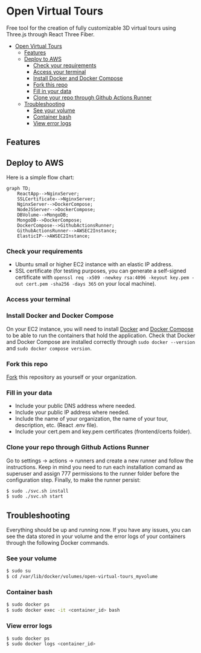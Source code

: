 # Open Virtual Tours
Free tool for the creation of fully customizable 3D virtual tours using Three.js through React Three Fiber.

- [Open Virtual Tours](#open-virtual-tours)
  - [Features](#features)
  - [Deploy to AWS](#deploy-to-aws)
    - [Check your requirements](#check-your-requirements)
    - [Access your terminal](#access-your-terminal)
    - [Install Docker and Docker Compose](#install-docker-and-docker-compose)
    - [Fork this repo](#fork-this-repo)
    - [Fill in your data](#fill-in-your-data)
    - [Clone your repo through Github Actions Runner](#clone-your-repo-through-github-actions-runner)
  - [Troubleshooting](#troubleshooting)
    - [See your volume](#see-your-volume)
    - [Container bash](#container-bash)
    - [View error logs](#view-error-logs)


## Features
## Deploy to AWS
Here is a simple flow chart:

```mermaid
graph TD;
    ReactApp-->NginxServer;
    SSLCertificate-->NginxServer;
    NginxServer-->DockerCompose;
    NodeJSServer-->DockerCompose;
    DBVolume-->MongoDB;
    MongoDB-->DockerCompose;
    DockerCompose-->GithubActionsRunner;
    GithubActionsRunner-->AWSEC2Instance;
    ElasticIP-->AWSEC2Instance;
```
### Check your requirements
- Ubuntu small or higher EC2 instance with an elastic IP address.
- SSL certificate (for testing purposes, you can generate a self-signed certificate with `openssl req -x509 -newkey rsa:4096 -keyout key.pem -out cert.pem -sha256 -days 365` on your local machine).
### Access your terminal
### Install Docker and Docker Compose
On your EC2 instance, you will need to install [Docker](https://docs.docker.com/engine/install/ubuntu/) and [Docker Compose](https://docs.docker.com/compose/install/linux/#install-using-the-repository) to be able to run the containers that hold the application. Check that Docker and Docker Compose are installed correctly through `sudo docker --version` and `sudo docker compose version`.
### Fork this repo
[Fork](https://docs.github.com/en/pull-requests/collaborating-with-pull-requests/working-with-forks/fork-a-repo) this repository as yourself or your organization.
### Fill in your data
 - Include your public DNS address where needed.
 - Include your public IP address where needed.
 - Include the name of your organization, the name of your tour, description, etc. (React .env file).
 - Include your cert.pem and key.pem certificates (frontend/certs folder).
### Clone your repo through Github Actions Runner
Go to settings -> actions -> runners and create a new runner and follow the instructions. Keep in mind you need to run each installation comand as superuser and assign 777 permissions to the runner folder before the configuration step. Finally, to make the runner persist:
```bash
$ sudo ./svc.sh install
$ sudo ./svc.sh start
```
## Troubleshooting
Everything should be up and running now. If you have any issues, you can see the data stored in your volume and the error logs of your containers through the following Docker commands.
### See your volume
```bash
$ sudo su
$ cd /var/lib/docker/volumes/open-virtual-tours_myvolume
```
### Container bash
```bash
$ sudo docker ps
$ sudo docker exec -it <container_id> bash
```
### View error logs
```bash
$ sudo docker ps
$ sudo docker logs <container_id>
```
